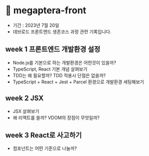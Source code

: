# 🐋 megaptera-front

- 기간 : 2023년 7월 20일
- 데브로드 프론트엔드 생존코스 과정 관련 기록입니다.

## week 1 프론트엔드 개발환경 설정

- Node.js를 기본으로 하는 개발환경은 어떤것이 있을까?
- TypeScript, React 기본 개념 살펴보기
- TDD는 왜 필요할까? TDD 적용시 단점은 없을까?
- TypeScript + React + Jest + Parcel 환경으로 개발환경 세팅해보기

## week 2 JSX

- JSX 살펴보기
- 왜 리액트를 쓸까? VDOM의 장점이 무엇일까?

## week 3 React로 사고하기

- 컴포넌트는 어떤 기준으로 나눌까?
